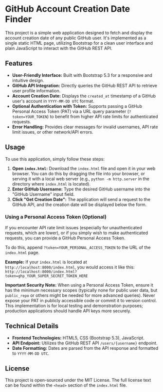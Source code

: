 # GitHub Account Creation Date Finder

This project is a simple web application designed to fetch and display the account creation date of any public GitHub user. It's implemented as a single static HTML page, utilizing Bootstrap for a clean user interface and plain JavaScript to interact with the GitHub REST API.

## Features

*   **User-Friendly Interface:** Built with Bootstrap 5.3 for a responsive and intuitive design.
*   **GitHub API Integration:** Directly queries the GitHub REST API to retrieve user profile information.
*   **Account Creation Date:** Displays the `created_at` timestamp of a GitHub user's account in `YYYY-MM-DD UTC` format.
*   **Optional Authentication with Token:** Supports passing a GitHub Personal Access Token (PAT) via a URL query parameter (`?token=YOUR_TOKEN`) to benefit from higher API rate limits for authenticated requests.
*   **Error Handling:** Provides clear messages for invalid usernames, API rate limit issues, or other network/API errors.

## Usage

To use this application, simply follow these steps:

1.  **Open `index.html`:** Download the `index.html` file and open it in your web browser. You can do this by dragging the file into your browser, or serving it with a local web server (e.g., `python -m http.server` in the directory where `index.html` is located).
2.  **Enter GitHub Username:** Type the desired GitHub username into the "GitHub Username" input field.
3.  **Click "Get Creation Date":** The application will send a request to the GitHub API, and the creation date will be displayed below the form.

### Using a Personal Access Token (Optional)

If you encounter API rate limit issues (especially for unauthenticated requests, which are lower), or if you simply wish to make authenticated requests, you can provide a GitHub Personal Access Token.

To do this, append `?token=YOUR_PERSONAL_ACCESS_TOKEN` to the URL of the `index.html` page.

**Example:**
If your `index.html` is located at `http://localhost:8000/index.html`, you would access it like this:
`http://localhost:8000/index.html?token=ghp_YOUR_SUPER_SECRET_TOKEN_HERE`

**Important Security Note:** When using a Personal Access Token, ensure it has the minimum necessary scopes (typically none for public user data, but `public_repo` or others might be needed for more advanced queries). Never expose your PAT in publicly accessible code or commit it to version control. This implementation is for local testing and demonstration purposes; production applications should handle API keys more securely.

## Technical Details

*   **Frontend Technologies:** HTML5, CSS (Bootstrap 5.3), JavaScript.
*   **API Endpoint:** Utilizes the GitHub REST API `/users/{username}` endpoint.
*   **Date Formatting:** Dates are parsed from the API response and formatted to `YYYY-MM-DD UTC`.

## License

This project is open-sourced under the MIT License. The full license text can be found within the `<head>` section of the `index.html` file.